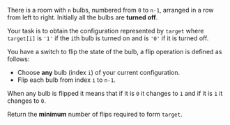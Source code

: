 There is a room with `n` bulbs, numbered from `0` to `n-1`, arranged in a row from left to right. Initially all the bulbs are **turned off**.

Your task is to obtain the configuration represented by `target` where `target[i]` is `'1'` if the `i`th bulb is turned on and is `'0'` if it is turned off.

You have a switch to flip the state of the bulb, a flip operation is defined as follows:

- Choose **any** bulb (index `i`) of your current configuration.
- Flip each bulb from index `i` to `n-1`.

When any bulb is flipped it means that if it is `0` it changes to `1` and if it is `1` it changes to `0`.

Return the **minimum** number of flips required to form `target`.